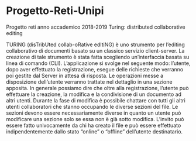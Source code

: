 # Progetto-Reti-Unipi
Progetto reti anno accademico 2018-2019
Turing: distributed collaborative editing


TURING (disTribUted collab-oRative edItiNG) è uno strumento per l’editing collaborativo di documenti basato su un classico servizio client-server. La creazione di tale strumento è stata fatta scegliendo un’interfaccia basata su linea di comando (CLI). L’applicazione si svolge nel seguente modo: l’utente, dopo aver effettuato la registrazione, esegue delle richieste che verranno poi gestite dal Server in attesa di risposta. Le operazioni messe a disposizione dell’utente verranno trattate nel dettaglio in una sezione apposita. In generale possiamo dire che oltre alla registrazione, l’utente può effettuare la creazione, la modifica e la condivisione di un documento ad altri utenti. Durante la fase di modifica è possibile chattare con tutti gli altri utenti collaboratori che stanno occupando le diverse sezioni del file. Le sezioni devono essere necessariamente diverse in quanto un utente può modificare una sezione solo se essa non è già sotto modifica. L’invito può essere fatto univocamente da chi ha creato il file e può essere effettuato indipendentemente dallo stato “online” o “offline” dell’utente destinatario.
